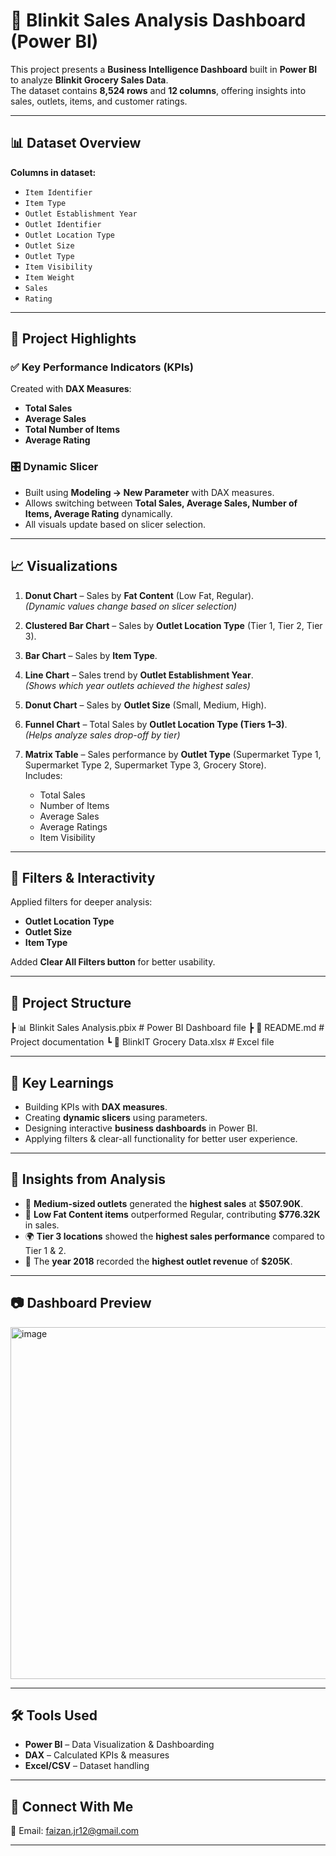 # 🛒 Blinkit Sales Analysis Dashboard (Power BI)

This project presents a **Business Intelligence Dashboard** built in **Power BI** to analyze **Blinkit Grocery Sales Data**.  
The dataset contains **8,524 rows** and **12 columns**, offering insights into sales, outlets, items, and customer ratings.  

---

## 📊 Dataset Overview

**Columns in dataset:**
- `Item Identifier`
- `Item Type`
- `Outlet Establishment Year`
- `Outlet Identifier`
- `Outlet Location Type`
- `Outlet Size`
- `Outlet Type`
- `Item Visibility`
- `Item Weight`
- `Sales`
- `Rating`

---

## 🚀 Project Highlights

### ✅ Key Performance Indicators (KPIs)
Created with **DAX Measures**:
- **Total Sales**
- **Average Sales**
- **Total Number of Items**
- **Average Rating**

### 🎛️ Dynamic Slicer
- Built using **Modeling → New Parameter** with DAX measures.  
- Allows switching between **Total Sales, Average Sales, Number of Items, Average Rating** dynamically.  
- All visuals update based on slicer selection.

---

## 📈 Visualizations

1. **Donut Chart** – Sales by **Fat Content** (Low Fat, Regular).  
   *(Dynamic values change based on slicer selection)*  

2. **Clustered Bar Chart** – Sales by **Outlet Location Type** (Tier 1, Tier 2, Tier 3).  

3. **Bar Chart** – Sales by **Item Type**.  

4. **Line Chart** – Sales trend by **Outlet Establishment Year**.  
   *(Shows which year outlets achieved the highest sales)*  

5. **Donut Chart** – Sales by **Outlet Size** (Small, Medium, High).  

6. **Funnel Chart** – Total Sales by **Outlet Location Type (Tiers 1–3)**.  
   *(Helps analyze sales drop-off by tier)*  

7. **Matrix Table** – Sales performance by **Outlet Type** (Supermarket Type 1, Supermarket Type 2, Supermarket Type 3, Grocery Store).  
   Includes:
   - Total Sales  
   - Number of Items  
   - Average Sales  
   - Average Ratings  
   - Item Visibility  

---

## 🧭 Filters & Interactivity

Applied filters for deeper analysis:
- **Outlet Location Type**
- **Outlet Size**
- **Item Type**

Added **Clear All Filters button** for better usability.  

---

## 📂 Project Structure
┣ 📊 Blinkit Sales Analysis.pbix # Power BI Dashboard file
┣ 📄 README.md # Project documentation
┗ 📂 BlinkIT Grocery Data.xlsx # Excel file

---

## 🌟 Key Learnings
- Building KPIs with **DAX measures**.  
- Creating **dynamic slicers** using parameters.  
- Designing interactive **business dashboards** in Power BI.  
- Applying filters & clear-all functionality for better user experience.  

---

## 📌 Insights from Analysis
- 🏪 **Medium-sized outlets** generated the **highest sales** at **$507.90K**.  
- 🥗 **Low Fat Content items** outperformed Regular, contributing **$776.32K** in sales.  
- 🌍 **Tier 3 locations** showed the **highest sales performance** compared to Tier 1 & 2.  
- 📅 The **year 2018** recorded the **highest outlet revenue** of **$205K**.  

---

## 📷 Dashboard Preview
<img width="981" height="563" alt="image" src="https://github.com/user-attachments/assets/93ce3f3e-61e2-43eb-93c1-6a18b4b77309" />


---

## 🛠️ Tools Used
- **Power BI** – Data Visualization & Dashboarding  
- **DAX** – Calculated KPIs & measures  
- **Excel/CSV** – Dataset handling  

---

## 🤝 Connect With Me
📧 Email: faizan.jr12@gmail.com   

---
